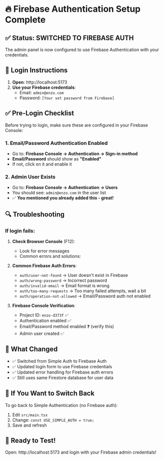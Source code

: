 # 🔥 Firebase Authentication Setup Complete

## ✅ Status: SWITCHED TO FIREBASE AUTH

The admin panel is now configured to use Firebase Authentication with your credentials.

## 🚀 Login Instructions

1. **Open**: http://localhost:5173
2. **Use your Firebase credentials**:
   - Email: `admin@enzo.com`
   - Password: `[Your set password from Firebase]`

## ✅ Pre-Login Checklist

Before trying to login, make sure these are configured in your Firebase Console:

### 1. Email/Password Authentication Enabled

- Go to: **Firebase Console → Authentication → Sign-in method**
- **Email/Password** should show as **"Enabled"**
- If not, click on it and enable it

### 2. Admin User Exists

- Go to: **Firebase Console → Authentication → Users**
- You should see: `admin@enzo.com` in the user list
- ✅ **You mentioned you already added this - great!**

## 🔍 Troubleshooting

### If login fails:

1. **Check Browser Console** (F12):

   - Look for error messages
   - Common errors and solutions:

2. **Common Firebase Auth Errors**:

   - `auth/user-not-found` → User doesn't exist in Firebase
   - `auth/wrong-password` → Incorrect password
   - `auth/invalid-email` → Email format is wrong
   - `auth/too-many-requests` → Too many failed attempts, wait a bit
   - `auth/operation-not-allowed` → Email/Password auth not enabled

3. **Firebase Console Verification**:
   - Project ID: `enzo-d373f` ✅
   - Authentication enabled ✅
   - Email/Password method enabled ❓ (verify this)
   - Admin user created ✅

## 🎯 What Changed

- ✅ Switched from Simple Auth to Firebase Auth
- ✅ Updated login form to use Firebase credentials
- ✅ Updated error handling for Firebase auth errors
- ✅ Still uses same Firestore database for user data

## 🔄 If You Want to Switch Back

To go back to Simple Authentication (no Firebase auth):

1. Edit `src/main.tsx`
2. Change: `const USE_SIMPLE_AUTH = true;`
3. Save and refresh

## 🚀 Ready to Test!

Open: http://localhost:5173 and login with your Firebase admin credentials!
